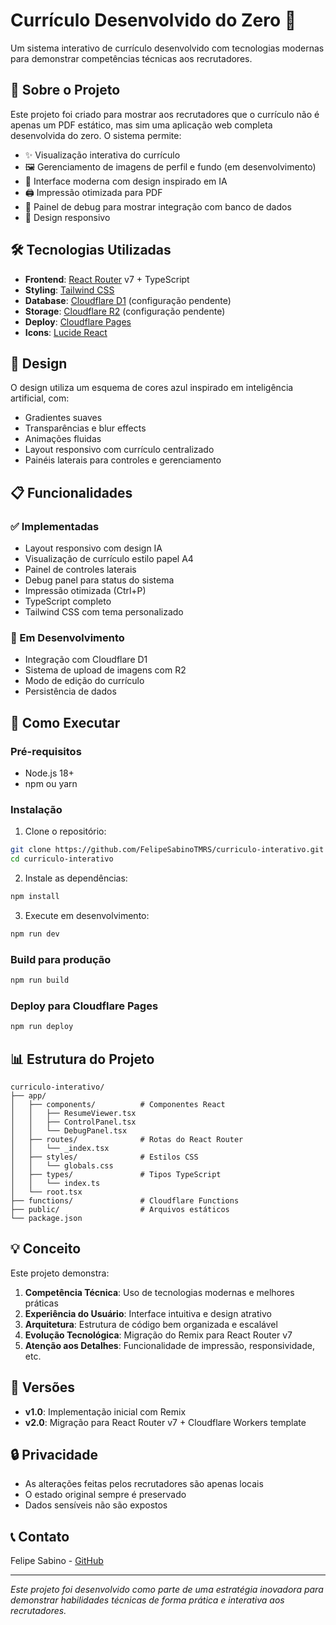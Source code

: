 # Currículo Desenvolvido do Zero 💙

Um sistema interativo de currículo desenvolvido com tecnologias modernas para demonstrar competências técnicas aos recrutadores.

## 🚀 Sobre o Projeto

Este projeto foi criado para mostrar aos recrutadores que o currículo não é apenas um PDF estático, mas sim uma aplicação web completa desenvolvida do zero. O sistema permite:

- ✨ Visualização interativa do currículo
- 🖼️ Gerenciamento de imagens de perfil e fundo (em desenvolvimento)
- 🎨 Interface moderna com design inspirado em IA
- 🖨️ Impressão otimizada para PDF
- 🔧 Painel de debug para mostrar integração com banco de dados
- 📱 Design responsivo

## 🛠️ Tecnologias Utilizadas

- **Frontend**: [React Router](https://reactrouter.com/) v7 + TypeScript
- **Styling**: [Tailwind CSS](https://tailwindcss.com/)
- **Database**: [Cloudflare D1](https://developers.cloudflare.com/d1/) (configuração pendente)
- **Storage**: [Cloudflare R2](https://developers.cloudflare.com/r2/) (configuração pendente)
- **Deploy**: [Cloudflare Pages](https://pages.cloudflare.com/)
- **Icons**: [Lucide React](https://lucide.dev/)

## 🎨 Design

O design utiliza um esquema de cores azul inspirado em inteligência artificial, com:
- Gradientes suaves
- Transparências e blur effects
- Animações fluidas
- Layout responsivo com currículo centralizado
- Painéis laterais para controles e gerenciamento

## 📋 Funcionalidades

### ✅ Implementadas
- Layout responsivo com design IA
- Visualização de currículo estilo papel A4
- Painel de controles laterais
- Debug panel para status do sistema
- Impressão otimizada (Ctrl+P)
- TypeScript completo
- Tailwind CSS com tema personalizado

### 🚧 Em Desenvolvimento
- Integração com Cloudflare D1
- Sistema de upload de imagens com R2
- Modo de edição do currículo
- Persistência de dados

## 🚦 Como Executar

### Pré-requisitos
- Node.js 18+
- npm ou yarn

### Instalação

1. Clone o repositório:
```bash
git clone https://github.com/FelipeSabinoTMRS/curriculo-interativo.git
cd curriculo-interativo
```

2. Instale as dependências:
```bash
npm install
```

3. Execute em desenvolvimento:
```bash
npm run dev
```

### Build para produção

```bash
npm run build
```

### Deploy para Cloudflare Pages

```bash
npm run deploy
```

## 📊 Estrutura do Projeto

```
curriculo-interativo/
├── app/
│   ├── components/          # Componentes React
│   │   ├── ResumeViewer.tsx
│   │   ├── ControlPanel.tsx
│   │   └── DebugPanel.tsx
│   ├── routes/              # Rotas do React Router
│   │   └── _index.tsx
│   ├── styles/              # Estilos CSS
│   │   └── globals.css
│   ├── types/               # Tipos TypeScript
│   │   └── index.ts
│   └── root.tsx
├── functions/               # Cloudflare Functions
├── public/                  # Arquivos estáticos
└── package.json
```

## 💡 Conceito

Este projeto demonstra:

1. **Competência Técnica**: Uso de tecnologias modernas e melhores práticas
2. **Experiência do Usuário**: Interface intuitiva e design atrativo
3. **Arquitetura**: Estrutura de código bem organizada e escalável
4. **Evolução Tecnológica**: Migração do Remix para React Router v7
5. **Atenção aos Detalhes**: Funcionalidade de impressão, responsividade, etc.

## 🔄 Versões

- **v1.0**: Implementação inicial com Remix
- **v2.0**: Migração para React Router v7 + Cloudflare Workers template

## 🔒 Privacidade

- As alterações feitas pelos recrutadores são apenas locais
- O estado original sempre é preservado
- Dados sensíveis não são expostos

## 📞 Contato

Felipe Sabino - [GitHub](https://github.com/FelipeSabinoTMRS)

---

*Este projeto foi desenvolvido como parte de uma estratégia inovadora para demonstrar habilidades técnicas de forma prática e interativa aos recrutadores.* 